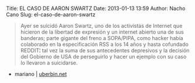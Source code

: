 Title: EL CASO DE AARON SWARTZ
Date: 2013-01-13 13:59
Author: Nacho Cano
Slug: el-caso-de-aaron-swartz

> Ayer se suicidó Aaron Swartz, uno de los activistas de Internet que
> hicieron de la libertad de expresión y un internet abierto una de sus
> banderas; parte gigante del freno a SOPA/PIPA, como hacker había
> colaborado en la especificación RSS a los 14 años y hasta cofundado
> REDDIT¦ tal vez la suma de sus antecedentes depresivos y la decisión
> del Gobierno de USA de perseguirlo y hacer un ejemplo con su caso lo
> llevaron a suicidarse.

- mariano | [uberbin.net][]

  [uberbin.net]: http://www.uberbin.net/archivos/derechos/el-caso-de-aaron-swartz.php
    "EL CASO DE AARON SWARTZ"
